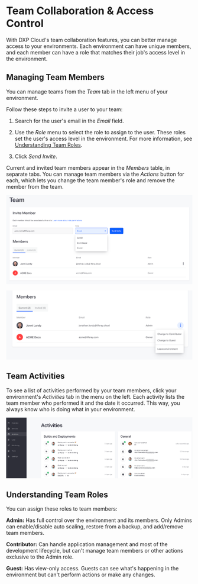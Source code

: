 # Team Collaboration & Access Control

With DXP Cloud's team collaboration features, you can better manage access to 
your environments. Each environment can have unique members, and each member can 
have a role that matches their job's access level in the environment. 

## Managing Team Members

You can manage teams from the *Team* tab in the left menu of your environment.

Follow these steps to invite a user to your team: 

1.  Search for the user's email in the *Email* field.

2.  Use the *Role* menu to select the role to assign to the user. These roles 
    set the user's access level in the environment. For more information, see 
    [Understanding Team Roles](#understanding-team-roles). 

3.  Click *Send Invite*. 

Current and invited team members appear in the *Members* table, in separate 
tabs. You can manage team members via the *Actions* button for each, which lets 
you change the team member's role and remove the member from the team. 

![Figure 1: The Team tab shows your team members.](../../images/invite-member.png)

![Figure 2: Use the Actions button to manage each team member.](../../images/manage-members.png)

## Team Activities

To see a list of activities performed by your team members, click your 
environment's *Activities* tab in the menu on the left. Each activity lists the 
team member who performed it and the date it occurred. This way, you always know 
who is doing what in your environment. 

![Figure 3: The Activities tab shows your team's activities.](../../images/team-activities.png)

## Understanding Team Roles

You can assign these roles to team members: 

**Admin:** Has full control over the environment and its members. Only Admins 
can enable/disable auto scaling, restore from a backup, and add/remove team 
members. 

**Contributor:** Can handle application management and most of the development
lifecycle, but can't manage team members or other actions exclusive to the Admin 
role. 

**Guest:** Has view-only access. Guests can see what's happening in the 
environment but can't perform actions or make any changes. 
